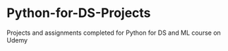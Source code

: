 # Python-for-DS-Projects
Projects and assignments completed for Python for DS and ML course on Udemy
